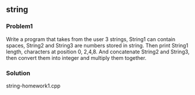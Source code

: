 ## string

<h3>Problem1</h3>
<p>Write a program that takes from the user 3 strings, String1 can contain spaces,
String2 and String3 are numbers stored in string. Then print String1 length,
characters at position 0, 2,4,8. And concatenate String2 and String3, then convert
them into integer and multiply them together.
</p>
<h3>Solution</h3>
<p>string-homework1.cpp</p>
